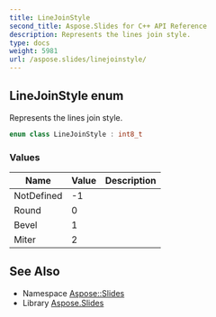 ```yaml
---
title: LineJoinStyle
second_title: Aspose.Slides for C++ API Reference
description: Represents the lines join style.
type: docs
weight: 5981
url: /aspose.slides/linejoinstyle/
---
```

## LineJoinStyle enum


Represents the lines join style.

```cpp
enum class LineJoinStyle : int8_t
```

### Values

| Name | Value | Description |
| --- | --- | --- |
| NotDefined | -1 |  |
| Round | 0 |  |
| Bevel | 1 |  |
| Miter | 2 |  |

## See Also

* Namespace [Aspose::Slides](../)
* Library [Aspose.Slides](../../)